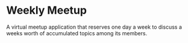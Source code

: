 # Weekly Meetup
A virtual meetup application that reserves one day a week to discuss a weeks worth of accumulated topics among its members.
